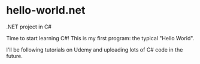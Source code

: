 # hello-world.net
.NET project in C#

Time to start learning C#! This is my first program: the typical "Hello World".

I'll be following tutorials on Udemy and uploading lots of C# code in the future.
